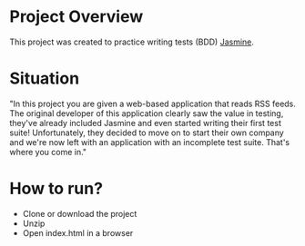 # Project Overview

This project was created to practice writing tests (BDD)  [Jasmine](http://jasmine.github.io/).

# Situation
"In this project you are given a web-based application that reads RSS feeds. The original developer of this application clearly saw the value in testing, they've already included Jasmine and even started writing their first test suite! Unfortunately, they decided to move on to start their own company and we're now left with an application with an incomplete test suite. That's where you come in."


# How to run?
* Clone or download the project
* Unzip
* Open index.html in a browser




